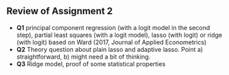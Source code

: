 ## Review of Assignment 2

- **Q1** principal component regression (with a logit model in the second step), partial least squares
(with a logit model), lasso (with logit) or ridge (with logit) based on Ward (2017, Journal of Applied Econometrics)
- **Q2** Theory question about plain lasso and adaptive lasso. Point a) straightforward, b) might need a bit of thinking.
- **Q3** Ridge model, proof of some statistical properties 
